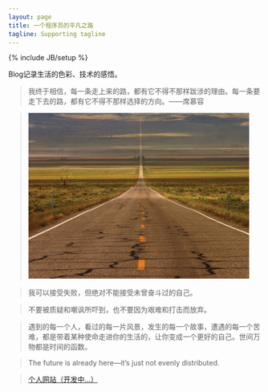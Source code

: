 ```yaml
---
layout: page
title: 一个程序员的平凡之路
tagline: Supporting tagline
---
```

{% include JB/setup %}

Blog记录生活的色彩、技术的感悟。  
  
> 我终于相信，每一条走上来的路，都有它不得不那样跋涉的理由。每一条要走下去的路，都有它不得不那样选择的方向。——席慕容  
   
> ![一条自己选择的路](assets/pic/road.jpg "坚持")
 
> 我可以接受失败，但绝对不能接受未曾奋斗过的自己。  

> 不要被质疑和嘲讽所吓到，也不要因为艰难和打击而放弃。

> 遇到的每一个人，看过的每一片风景，发生的每一个故事，遭遇的每一个苦难，都是带着某种使命走进你的生活的，让你变成一个更好的自己。世间万物都是时间的函数。 

> The future is already here—it’s just not evenly distributed.

> <a href="http://www.playhot.club" target="_blank">个人网站（开发中...）</a>
